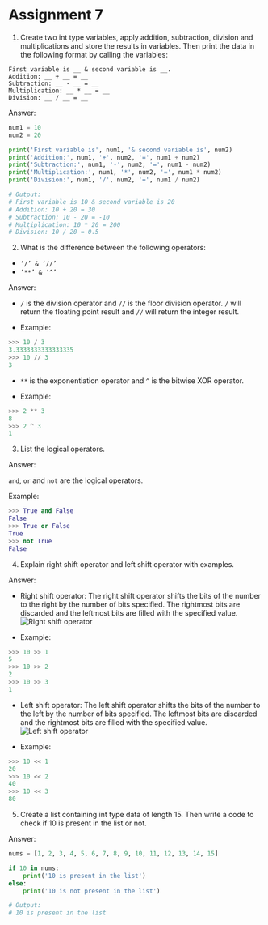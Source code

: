 # Assignment 7

1. Create two int type variables, apply addition, subtraction, division and multiplications and store the results in variables. Then print the data in the following format by calling the variables:

```
First variable is __ & second variable is __.
Addition: __ + __ = __
Subtraction: __ - __ = __
Multiplication: __ * __ = __
Division: __ / __ = __
```

Answer:

```python
num1 = 10
num2 = 20

print('First variable is', num1, '& second variable is', num2)
print('Addition:', num1, '+', num2, '=', num1 + num2)
print('Subtraction:', num1, '-', num2, '=', num1 - num2)
print('Multiplication:', num1, '*', num2, '=', num1 * num2)
print('Division:', num1, '/', num2, '=', num1 / num2)

# Output:
# First variable is 10 & second variable is 20
# Addition: 10 + 20 = 30
# Subtraction: 10 - 20 = -10
# Multiplication: 10 * 20 = 200
# Division: 10 / 20 = 0.5
```

2. What is the difference between the following operators:
- ```‘/’ & ‘//’```
- ```‘**’ & ‘^’```

Answer:

- `/` is the division operator and `//` is the floor division operator. `/` will return the floating point result and `//` will return the integer result.

- Example:

```python
>>> 10 / 3
3.3333333333333335
>>> 10 // 3
3
```

- `**` is the exponentiation operator and `^` is the bitwise XOR operator.

- Example:

```python
>>> 2 ** 3
8
>>> 2 ^ 3
1
```

3. List the logical operators.

Answer:

 `and`, `or` and `not` are the logical operators.

Example:

```python
>>> True and False
False
>>> True or False
True
>>> not True
False
```

4. Explain right shift operator and left shift operator with examples.

Answer:

- Right shift operator: The right shift operator shifts the bits of the number to the right by the number of bits specified. The rightmost bits are discarded and the leftmost bits are filled with the specified value.
![Right shift operator](https://scaler.com/topics/images/what-is-left-shift-operator-in-c-1.webp)

- Example:

```python
>>> 10 >> 1
5
>>> 10 >> 2
2
>>> 10 >> 3
1
```

- Left shift operator: The left shift operator shifts the bits of the number to the left by the number of bits specified. The leftmost bits are discarded and the rightmost bits are filled with the specified value.
![Left shift operator](https://i.ytimg.com/vi/BKzB6gdRyIM/maxresdefault.jpg)

- Example:

```python
>>> 10 << 1
20
>>> 10 << 2
40
>>> 10 << 3
80
```

5. Create a list containing int type data of length 15. Then write a code to check if 10 is present in the list or not.

Answer:

```python
nums = [1, 2, 3, 4, 5, 6, 7, 8, 9, 10, 11, 12, 13, 14, 15]

if 10 in nums:
    print('10 is present in the list')
else:
    print('10 is not present in the list')

# Output:
# 10 is present in the list
```